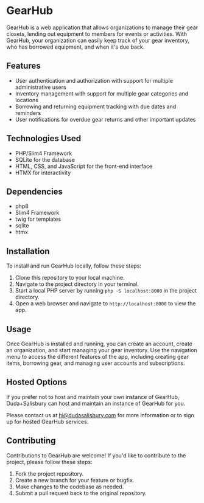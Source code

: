 # GearHub

GearHub is a web application that allows organizations to manage their gear closets, lending out equipment to members for events or activities. With GearHub, your organization can easily keep track of your gear inventory, who has borrowed equipment, and when it's due back.

## Features

- User authentication and authorization with support for multiple administrative users
- Inventory management with support for multiple gear categories and locations
- Borrowing and returning equipment tracking with due dates and reminders
- User notifications for overdue gear returns and other important updates

## Technologies Used

- PHP/Slim4 Framework
- SQLite for the database
- HTML, CSS, and JavaScript for the front-end interface
- HTMX for interactivity

## Dependencies
- php8
- Slim4 Framework
- twig for templates
- sqlite
- htmx

## Installation

To install and run GearHub locally, follow these steps:

1. Clone this repository to your local machine.
2. Navigate to the project directory in your terminal.
3. Start a local PHP server by running `php -S localhost:8000` in the project directory.
5. Open a web browser and navigate to `http://localhost:8000` to view the app.

## Usage

Once GearHub is installed and running, you can create an account, create an organization, and start managing your gear inventory. Use the navigation menu to access the different features of the app, including creating gear items, borrowing gear, and managing user accounts and subscriptions.

## Hosted Options

If you prefer not to host and maintain your own instance of GearHub, Duda+Salisbury can host and maintain an instance of GearHub for you.

Please contact us at hi@dudasalisbury.com for more information or to sign up for hosted GearHub services.

## Contributing

Contributions to GearHub are welcome! If you'd like to contribute to the project, please follow these steps:

1. Fork the project repository.
2. Create a new branch for your feature or bugfix.
3. Make changes to the codebase as needed.
4. Submit a pull request back to the original repository.


